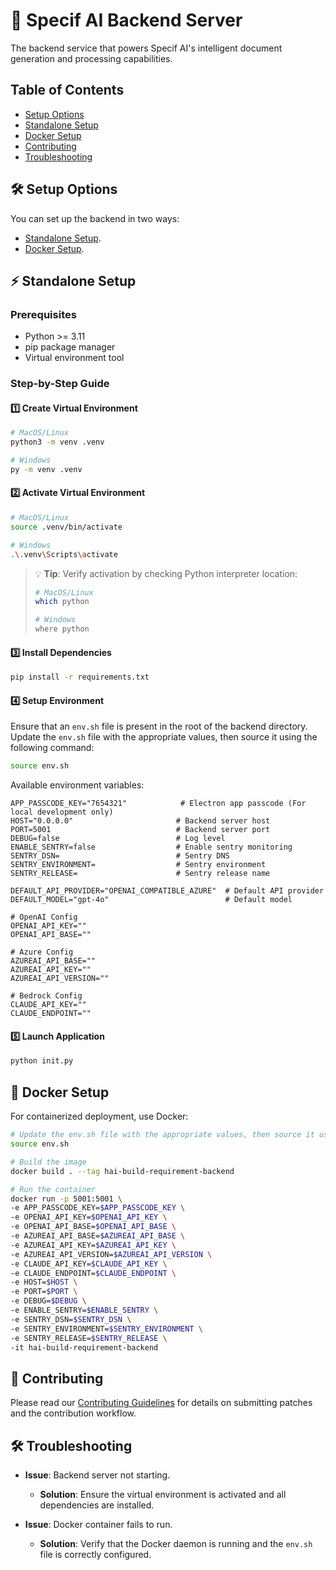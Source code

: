 # 🚀 Specif AI Backend Server

The backend service that powers Specif AI's intelligent document generation and processing capabilities.

## Table of Contents
- [Setup Options](#setup-options)
- [Standalone Setup](#standalone-setup)
- [Docker Setup](#docker-setup)
- [Contributing](#contributing)
- [Troubleshooting](#troubleshooting)

## 🛠 Setup Options

You can set up the backend in two ways:
- [Standalone Setup](#standalone-setup).
- [Docker Setup](#docker-setup).

## ⚡ Standalone Setup

### Prerequisites
- Python >= 3.11
- pip package manager
- Virtual environment tool

### Step-by-Step Guide

#### 1️⃣ Create Virtual Environment

```bash
# MacOS/Linux
python3 -m venv .venv 

# Windows
py -m venv .venv
```

#### 2️⃣ Activate Virtual Environment

```bash
# MacOS/Linux
source .venv/bin/activate

# Windows
.\.venv\Scripts\activate
```

> 💡 **Tip**: Verify activation by checking Python interpreter location:
> ```bash
> # MacOS/Linux
> which python
> 
> # Windows
> where python
> ```

#### 3️⃣ Install Dependencies

```bash
pip install -r requirements.txt
```

#### 4️⃣ Setup Environment
Ensure that an `env.sh` file is present in the root of the backend directory. Update the `env.sh` file with the appropriate values, then source it using the following command:

```bash
source env.sh
```

Available environment variables:
```
APP_PASSCODE_KEY="7654321"            # Electron app passcode (For local development only)
HOST="0.0.0.0"                       # Backend server host
PORT=5001                            # Backend server port
DEBUG=false                          # Log level
ENABLE_SENTRY=false                  # Enable sentry monitoring
SENTRY_DSN=                          # Sentry DNS
SENTRY_ENVIRONMENT=                  # Sentry environment
SENTRY_RELEASE=                      # Sentry release name

DEFAULT_API_PROVIDER="OPENAI_COMPATIBLE_AZURE"  # Default API provider
DEFAULT_MODEL="gpt-4o"                          # Default model

# OpenAI Config
OPENAI_API_KEY=""
OPENAI_API_BASE=""

# Azure Config
AZUREAI_API_BASE=""
AZUREAI_API_KEY=""
AZUREAI_API_VERSION=""

# Bedrock Config
CLAUDE_API_KEY=""
CLAUDE_ENDPOINT=""
```

#### 5️⃣ Launch Application

```bash
python init.py
```

## 🐳 Docker Setup

For containerized deployment, use Docker:

```bash
# Update the env.sh file with the appropriate values, then source it using the following command
source env.sh

# Build the image
docker build . --tag hai-build-requirement-backend

# Run the container
docker run -p 5001:5001 \
-e APP_PASSCODE_KEY=$APP_PASSCODE_KEY \
-e OPENAI_API_KEY=$OPENAI_API_KEY \
-e OPENAI_API_BASE=$OPENAI_API_BASE \
-e AZUREAI_API_BASE=$AZUREAI_API_BASE \
-e AZUREAI_API_KEY=$AZUREAI_API_KEY \
-e AZUREAI_API_VERSION=$AZUREAI_API_VERSION \
-e CLAUDE_API_KEY=$CLAUDE_API_KEY \
-e CLAUDE_ENDPOINT=$CLAUDE_ENDPOINT \
-e HOST=$HOST \
-e PORT=$PORT \
-e DEBUG=$DEBUG \
-e ENABLE_SENTRY=$ENABLE_SENTRY \
-e SENTRY_DSN=$SENTRY_DSN \
-e SENTRY_ENVIRONMENT=$SENTRY_ENVIRONMENT \
-e SENTRY_RELEASE=$SENTRY_RELEASE \
-it hai-build-requirement-backend
```

## 🤝 Contributing

Please read our [Contributing Guidelines](../CONTRIBUTING.md) for details on submitting patches and the contribution workflow.

## 🛠️ Troubleshooting

- **Issue**: Backend server not starting.
  - **Solution**: Ensure the virtual environment is activated and all dependencies are installed.

- **Issue**: Docker container fails to run.
  - **Solution**: Verify that the Docker daemon is running and the `env.sh` file is correctly configured.
